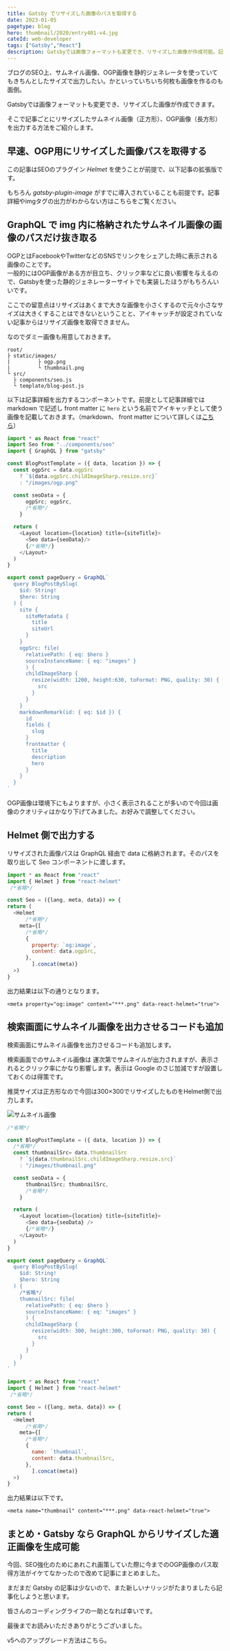 ```yaml
---
title: Gatsby でリサイズした画像のパスを取得する
date: 2023-01-05
pagetype: blog
hero: thumbnail/2020/entry401-v4.jpg
cateId: web-developer
tags: ["Gatsby","React"]
description: Gatsbyでは画像フォーマットも変更でき、リサイズした画像が作成可能。記事ごとにリサイズしたサムネイル画像、OGP画像を出力できるように調整する方法をご紹介します。
---
```

ブログのSEO上、サムネイル画像、OGP画像を静的ジェネレータを使っていてもきちんとしたサイズで出力したい。かといっていちいち何枚も画像を作るのも面倒。

Gatsbyでは画像フォーマットも変更でき、リサイズした画像が作成できます。

そこで記事ごとにリサイズしたサムネイル画像（正方形）、OGP画像（長方形）を出力する方法をご紹介します。

<prof></prof>

## 早速、OGP用にリサイズした画像パスを取得する
この記事はSEOのプラグイン *Helmet* を使うことが前提で、以下記事の拡張版です。


<card id="/blogs/entry418/"></card>

もちろん *gatsby-plugin-image* がすでに導入されていることも前提です。記事詳細やimgタグの出力がわからない方はこちらをご覧ください。

<card id="/blogs/entry406/"></card>

## GraphQL で img 内に格納されたサムネイル画像の画像のパスだけ抜き取る

OGPとはFacebookやTwitterなどのSNSでリンクをシェアした時に表示される画像のことです。
<br>一般的にはOGP画像がある方が目立ち、クリック率などに良い影響を与えるので、Gatsbyを使った静的ジェネレーターサイトでも実装したほうがもちろんいいです。

ここでの留意点はリサイズはあくまで大きな画像を小さくするので元々小さなサイズは大きくすることはできないということと、アイキャッチが設定されていない記事からはリサイズ画像を取得できません。

なのでダミー画像も用意しておきます。

```
root/
├ static/images/
|         ├ ogp.png
|         └ thumbnail.png
└ src/
  ├ components/seo.js
  └ template/blog-post.js
```

以下は記事詳細を出力するコンポーネントです。前提として記事詳細では markdown で記述し front matter に `hero` という名前でアイキャッチとして使う画像を記載しておきます。（markdown、 front matter について詳しくは[こちら](/blogs/entry406/)）

```js:title=blog-post.js
import * as React from "react"
import Seo from "../components/seo"
import { GraphQL } from "gatsby"

const BlogPostTemplate = ({ data, location }) => {
  const ogpSrc = data.ogpSrc
    ? `${data.ogpSrc.childImageSharp.resize.src}`
    : "/images/ogp.png"

  const seoData = {
      ogpSrc; ogpSrc,
      /*省略*/
    }

  return (
    <Layout location={location} title={siteTitle}>
      <Seo data={seoData}/>
      {/*省略*/}
    </Layout>
  )
}

export const pageQuery = GraphQL`
  query BlogPostBySlug(
    $id: String!
    $hero: String
  ) {
    site {
      siteMetadata {
        title
        siteUrl
      }
    }
    ogpSrc: file(
      relativePath: { eq: $hero }
      sourceInstanceName: { eq: "images" }
      ) {
      childImageSharp {
        resize(width: 1200, height:630, toFormat: PNG, quality: 30) {
          src
        }
      }
    }
    markdownRemark(id: { eq: $id }) {
      id
      fields {
        slug
      }
      frontmatter {
        title
        description
        hero
      }
    }
  }
`
```
OGP画像は環境下にもよりますが、小さく表示されることが多いので今回は画像のクオリティはかなり下げてみました。お好みで調整してください。

## Helmet 側で出力する

リサイズされた画像パスは GraphQL 経由で data に格納されます。そのパスを取り出して Seo コンポーネントに渡します。

```js:title=seo.js
import * as React from "react"
import { Helmet } from "react-helmet"
 /*省略*/

const Seo = ({lang, meta, data}) => {
return (
  <Helmet
      /*省略*/
    meta={[
      /*省略*/
      {
        property: `og:image`,
        content: data.ogpSrc,
      },
        ].concat(meta)}
  >)
}
```

出力結果は以下の通りとなります。

```html:title=出力結果
<meta property="og:image" content="***.png" data-react-helmet="true">
```
## 検索画面にサムネイル画像を出力させるコードも追加
検索画面にサムネイル画像を出力させるコードも追加します。

検索画面でのサムネイル画像は 運次第でサムネイルが出力されますが、表示されるとクリック率にかなり影響します。表示は Google のさじ加減ですが設置しておくのは得策です。

推奨サイズは正方形なので今回は300×300でリサイズしたものをHelmet側で出力します。

![サムネイル画像](./images/2023/01/entry516-1.png)

```js:title=blog-post.js
/*省略*/

const BlogPostTemplate = ({ data, location }) => {
  /*省略*/
  const thumbnailSrc= data.thumbnailSrc
    ? `${data.thumbnailSrc.childImageSharp.resize.src}`
    : "/images/thumbnail.png"

  const seoData = {
      thumbnailSrc; thumbnailSrc,
      /*省略*/
    }

  return (
    <Layout location={location} title={siteTitle}>
      <Seo data={seoData} />
      {/*省略*/}
    </Layout>
  )
}

export const pageQuery = GraphQL`
  query BlogPostBySlug(
    $id: String!
    $hero: String
  ) {
    /*省略*/
    thumnailSrc: file(
      relativePath: { eq: $hero }
      sourceInstanceName: { eq: "images" }
      ) {
      childImageSharp {
        resize(width: 300, height:300, toFormat: PNG, quality: 30) {
          src
        }
      }
    }
  }
`
```

```js:title=seo.js
import * as React from "react"
import { Helmet } from "react-helmet"
 /*省略*/

const Seo = ({lang, meta, data}) => {
return (
  <Helmet
      /*省略*/
    meta={[
      /*省略*/
      {
        name: `thumbnail`,
        content: data.thumbnailSrc,
      },
        ].concat(meta)}
  >)
}
```
出力結果は以下です。
```html:title=出力結果
<meta name="thumbnail" content="***.png" data-react-helmet="true">
```
## まとめ・Gatsby なら GraphQL からリサイズした適正画像を生成可能
今回、SEO強化のためにあれこれ画策していた際に今までのOGP画像のパス取得方法がイケてなかったので改めて記事にまとめました。

まだまだ Gatsby の記事は少ないので、また新しいナリッジがたまりましたら記事化しようと思います。

皆さんのコーディングライフの一助となれば幸いです。

最後までお読みいただきありがとうございました。

v5へのアップグレード方法はこちら。
<card id="/blogs/entry519/"></card>
